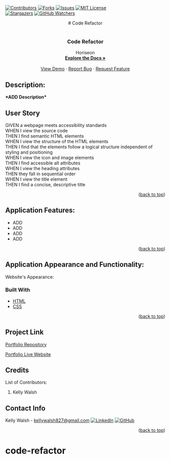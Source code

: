[![Contributors][contributors-shield]][contributors-url]
[![Forks][forks-shield]][forks-url]
[![Issues][issues-shield]][issues-url]
[![MIT License][license-shield]][license-url]
<br>
[![Stargazers][stars-shield]][stars-url]
[![GitHub Watchers][github-watchers]][github-watchers-url]

<div align="center">
# Code Refactor</div>

<!-- PROJECT LOGO -->
<br />
<div align="center">
  <a href="https://kemwalsh.github.io/code-refactor/">
  </a>

<h3 align="center">Code Refactor</h3>

  <p align="center">
    Horiseon
    <br />
    <a href="https://github.com/kemwalsh/code-refactor"><strong>Explore the Docs »</strong></a>
    <br />
    <br />
    <a href="https://kemwalsh.github.io/code-refactor/">View Demo</a>
    ·
    <a href="https://github.com/kemwalsh/code-refactor/issues">Report Bug</a>
    ·
    <a href="https://github.com/kemwalsh/code-refactor/issues">Request Feature</a>
  </p>
</div>

## Description:

**\***ADD Description**\***

## User Story

GIVEN a webpage meets accessibility standards
<br>
WHEN I view the source code
<br>
THEN I find semantic HTML elements
<br>
WHEN I view the structure of the HTML elements
<br>
THEN I find that the elements follow a logical structure independent of styling and positioning
<br>
WHEN I view the icon and image elements
<br>
THEN I find accessible alt attributes
<br>
WHEN I view the heading attributes
<br>
THEN they fall in sequential order
<br>
WHEN I view the title element
<br>
THEN I find a concise, descriptive title

<p align="right">(<a href="#top">back to top</a>)</p>

## Application Features:

- ADD
- ADD
- ADD
- ADD

<p align="right">(<a href="#top">back to top</a>)</p>

## Application Appearance and Functionality:

Website's Appearance:

<!-- Add link to gif -->
<!-- ![Appearance](Assets/gif/codeybuddy.gif) -->

### Built With

- [HTML](https://en.wikipedia.org/wiki/HTML)
- [CSS](https://developer.mozilla.org/en-US/docs/Learn/CSS/First_steps/What_is_CSS)

<p align="right">(<a href="#top">back to top</a>)</p>

## Project Link

[Portfolio Repository](https://github.com/kemwalsh/code-refactor)

[Portfolio Live Website](https://kemwalsh.github.io/code-refactor/)

## Credits

List of Contributors:

1. Kelly Walsh

## Contact Info

Kelly Walsh - kellywalsh827@gmail.com [![LinkedIn][linkedin-shield]][linkedin-url-kelly] [![GitHub][github-shield]][github-url-kelly] </br>

<p align="right">(<a href="#top">back to top</a>)</p>

<!-- MARKDOWN LINKS & IMAGES -->
<!-- https://www.markdownguide.org/basic-syntax/#reference-style-links -->

[contributors-shield]: https://img.shields.io/github/contributors/kemwalsh/code-refactor.svg?style=for-the-badge
[contributors-url]: https://github.com/kemwalsh/code-refactor/graphs/contributors
[forks-shield]: https://img.shields.io/github/forks/kemwalsh/code-refactor.svg?style=for-the-badge
[forks-url]: https://github.com/kemwalsh/code-refactor/network/members
[stars-shield]: https://img.shields.io/github/stars/kemwalsh/code-refactor?style=social
[stars-url]: https://github.com/kemwalsh/code-refactor/stargazers
[issues-shield]: https://img.shields.io/github/issues/kemwalsh/code-refactor.svg?style=for-the-badge
[issues-url]: https://github.com/kemwalsh/code-refactor/issues
[license-shield]: https://img.shields.io/github/license/kemwalsh/code-refactor.svg?style=for-the-badge
[license-url]: https://github.com/kemwalsh/code-refactor/blob/master/LICENSE.txt
[linkedin-shield]: https://img.shields.io/badge/-LinkedIn-black.svg?style=for-the-badge&logo=linkedin&colorB=555
[linkedin-url-kelly]: https://www.linkedin.com/in/kellywalsh001/
[github-shield]: https://img.shields.io/badge/-Github-blueviolet.svg?style=for-the-badge&logo=Github&colorB=555
[github-url-kelly]: https://github.com/kemwalsh
[github-watchers]: https://img.shields.io/github/watchers/kemwalsh/code-refactor?style=social
[github-watchers-url]: https://github.com/kemwalsh/code-refactor/watchers

# code-refactor
